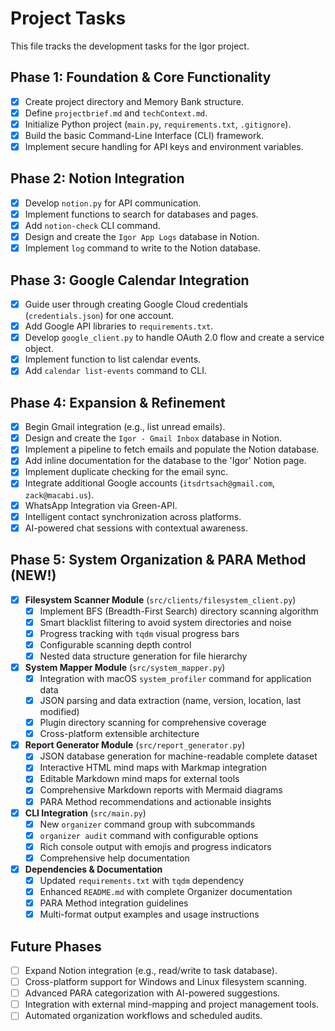 # Project Tasks

This file tracks the development tasks for the Igor project.

## Phase 1: Foundation & Core Functionality

-   [x] Create project directory and Memory Bank structure.
-   [x] Define `projectbrief.md` and `techContext.md`.
-   [x] Initialize Python project (`main.py`, `requirements.txt`, `.gitignore`).
-   [x] Build the basic Command-Line Interface (CLI) framework.
-   [x] Implement secure handling for API keys and environment variables.

## Phase 2: Notion Integration

-   [x] Develop `notion.py` for API communication.
-   [x] Implement functions to search for databases and pages.
-   [x] Add `notion-check` CLI command.
-   [x] Design and create the `Igor App Logs` database in Notion.
-   [x] Implement `log` command to write to the Notion database.

## Phase 3: Google Calendar Integration

-   [x] Guide user through creating Google Cloud credentials (`credentials.json`) for one account.
-   [x] Add Google API libraries to `requirements.txt`.
-   [x] Develop `google_client.py` to handle OAuth 2.0 flow and create a service object.
-   [x] Implement function to list calendar events.
-   [x] Add `calendar list-events` command to CLI.

## Phase 4: Expansion & Refinement

-   [x] Begin Gmail integration (e.g., list unread emails).
-   [x] Design and create the `Igor - Gmail Inbox` database in Notion.
-   [x] Implement a pipeline to fetch emails and populate the Notion database.
-   [x] Add inline documentation for the database to the 'Igor' Notion page.
-   [x] Implement duplicate checking for the email sync.
-   [x] Integrate additional Google accounts (`itsdrtsach@gmail.com`, `zack@macabi.us`).
-   [x] WhatsApp Integration via Green-API.
-   [x] Intelligent contact synchronization across platforms.
-   [x] AI-powered chat sessions with contextual awareness.

## Phase 5: System Organization & PARA Method (NEW!)

-   [x] **Filesystem Scanner Module** (`src/clients/filesystem_client.py`)
    -   [x] Implement BFS (Breadth-First Search) directory scanning algorithm
    -   [x] Smart blacklist filtering to avoid system directories and noise
    -   [x] Progress tracking with `tqdm` visual progress bars
    -   [x] Configurable scanning depth control
    -   [x] Nested data structure generation for file hierarchy

-   [x] **System Mapper Module** (`src/system_mapper.py`)
    -   [x] Integration with macOS `system_profiler` command for application data
    -   [x] JSON parsing and data extraction (name, version, location, last modified)
    -   [x] Plugin directory scanning for comprehensive coverage
    -   [x] Cross-platform extensible architecture

-   [x] **Report Generator Module** (`src/report_generator.py`)
    -   [x] JSON database generation for machine-readable complete dataset
    -   [x] Interactive HTML mind maps with Markmap integration
    -   [x] Editable Markdown mind maps for external tools
    -   [x] Comprehensive Markdown reports with Mermaid diagrams
    -   [x] PARA Method recommendations and actionable insights

-   [x] **CLI Integration** (`src/main.py`)
    -   [x] New `organizer` command group with subcommands
    -   [x] `organizer audit` command with configurable options
    -   [x] Rich console output with emojis and progress indicators
    -   [x] Comprehensive help documentation

-   [x] **Dependencies & Documentation**
    -   [x] Updated `requirements.txt` with `tqdm` dependency
    -   [x] Enhanced `README.md` with complete Organizer documentation
    -   [x] PARA Method integration guidelines
    -   [x] Multi-format output examples and usage instructions

## Future Phases

-   [ ] Expand Notion integration (e.g., read/write to task database).
-   [ ] Cross-platform support for Windows and Linux filesystem scanning.
-   [ ] Advanced PARA categorization with AI-powered suggestions.
-   [ ] Integration with external mind-mapping and project management tools.
-   [ ] Automated organization workflows and scheduled audits. 